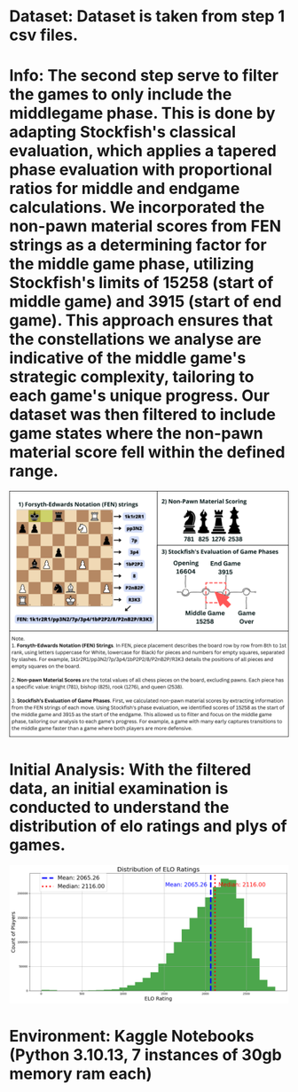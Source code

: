 # Dataset: Dataset is taken from step 1 csv files.

# Info: The second step serve to filter the games to only include the middlegame phase. This is done by adapting Stockfish's classical evaluation, which applies a tapered phase evaluation with proportional ratios for middle and endgame calculations. We incorporated the non-pawn material scores from FEN strings as a determining factor for the middle game phase, utilizing Stockfish's limits of 15258 (start of middle game) and 3915 (start of end game). This approach ensures that the constellations we analyse are indicative of the middle game's strategic complexity, tailoring to each game's unique progress. Our dataset was then filtered to include game states where the non-pawn material score fell within the defined range.

![alt text](<Middlegame Extraction.png>)

# Initial Analysis: With the filtered data, an initial examination is conducted to understand the distribution of elo ratings and plys of games.

![alt text](<chessbase elo rating distribution.png>)

# Environment: Kaggle Notebooks (Python 3.10.13, 7 instances of 30gb memory ram each)
